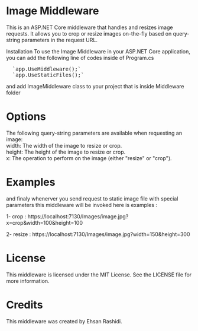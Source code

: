 # Image Middleware
This is an ASP.NET Core middleware that handles and resizes image requests. It allows you to crop or resize images on-the-fly based on query-string parameters in the request URL.

Installation
To use the Image Middleware in your ASP.NET Core application, you can add the following line of codes inside of Program.cs

<pre>
  `app.UseMiddleware<ImageMiddleware>();`
  `app.UseStaticFiles();`
</pre>

and add ImageMiddleware class to your project that is inside Middleware folder

# Options
The following query-string parameters are available when requesting an image:  
width: The width of the image to resize or crop.  
height: The height of the image to resize or crop.  
x: The operation to perform on the image (either "resize" or "crop").  

# Examples
and finaly whenerver you send request to static image file with special parameters this middleware will be invoked
here is examples :

1- crop : https://localhost:7130/Images/image.jpg?x=crop&width=100&height=100

2- resize : https://localhost:7130/Images/image.jpg?width=150&height=300

# License
This middleware is licensed under the MIT License. See the LICENSE file for more information.

# Credits
This middleware was created by Ehsan Rashidi.

